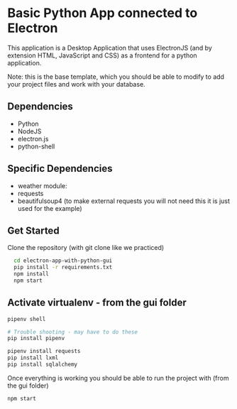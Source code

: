 # Basic Python App connected to Electron

This application is a Desktop Application that uses ElectronJS (and by extension HTML, JavaScript and CSS) as a frontend for a python application.

Note: this is the base template, which you should be able to modify to add your project files and work with your database.

## Dependencies

- Python
- NodeJS
- electron.js
- python-shell

## Specific Dependencies

- weather module:
- requests
- beautifulsoup4 (to make external requests you will not need this it is just used for the example)

## Get Started
Clone the repository (with git clone like we practiced)

```sh
  cd electron-app-with-python-gui
  pip install -r requirements.txt
  npm install
  npm start
```

## Activate virtualenv - from the gui folder

```sh
pipenv shell

# Trouble shooting - may have to do these
pip install pipenv

pipenv install requests
pip install lxml
pip install sqlalchemy
```

Once everything is working you should be able to run the project with (from the gui folder)

```sh
npm start
```
